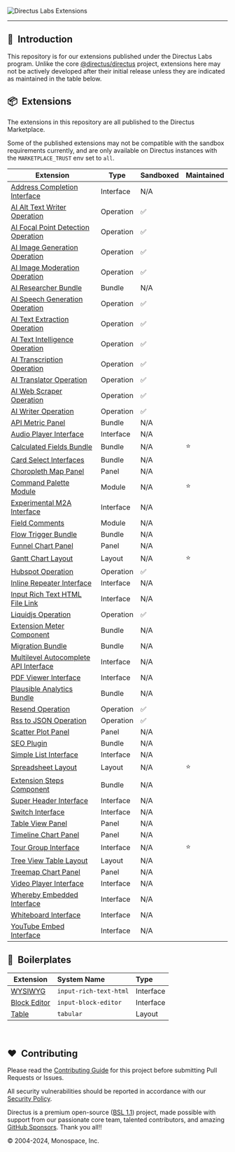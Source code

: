 ![Directus Labs Extensions](https://github.com/directus-labs/extensions/assets/1461554/aae72c6c-e47a-4a6f-968a-5cf1d6b5a73d)

---

## 🐰 &nbsp;Introduction

This repository is for our extensions published under the Directus Labs program. Unlike the core [@directus/directus](https://github.com/directus/directus) project, extensions here may not be actively developed after their initial release unless they are indicated as maintained in the table below.

## 📦 &nbsp;Extensions

The extensions in this repository are all published to the Directus Marketplace.

Some of the published extensions may not be compatible with the sandbox requirements currently, and are only available on Directus instances with the `MARKETPLACE_TRUST` env set to `all`.

<!-- Generated by `pnpm readme` -->
| Extension | Type | Sandboxed | Maintained |
| --------- | --------- | --------- | ---------- |
| [Address Completion Interface](//github.com/directus-labs/extensions/tree/main/packages/address-completion-interface) | Interface | N&#x2F;A |  |
| [AI Alt Text Writer Operation](//github.com/directus-labs/extensions/tree/main/packages/ai-alt-text-writer) | Operation | ✅ |  |
| [AI Focal Point Detection Operation](//github.com/directus-labs/extensions/tree/main/packages/ai-focal-point-detection-operation) | Operation | ✅ |  |
| [AI Image Generation Operation](//github.com/directus-labs/extensions/tree/main/packages/ai-image-generation-operation) | Operation | ✅ |  |
| [AI Image Moderation Operation](//github.com/directus-labs/extensions/tree/main/packages/ai-image-moderation-operation) | Operation | ✅ |  |
| [AI Researcher Bundle](//github.com/directus-labs/extensions/tree/main/packages/ai-researcher-bundle) | Bundle | N&#x2F;A |  |
| [AI Speech Generation Operation](//github.com/directus-labs/extensions/tree/main/packages/ai-speech-generation-operation) | Operation | ✅ |  |
| [AI Text Extraction Operation](//github.com/directus-labs/extensions/tree/main/packages/ai-text-extraction-operation) | Operation | ✅ |  |
| [AI Text Intelligence Operation](//github.com/directus-labs/extensions/tree/main/packages/ai-text-intelligence-operation) | Operation | ✅ |  |
| [AI Transcription Operation](//github.com/directus-labs/extensions/tree/main/packages/ai-transcription-operation) | Operation | ✅ |  |
| [AI Translator Operation](//github.com/directus-labs/extensions/tree/main/packages/ai-translator-operation) | Operation | ✅ |  |
| [AI Web Scraper Operation](//github.com/directus-labs/extensions/tree/main/packages/ai-web-scraper-operation) | Operation | ✅ |  |
| [AI Writer Operation](//github.com/directus-labs/extensions/tree/main/packages/ai-writer-operation) | Operation | ✅ |  |
| [API Metric Panel](//github.com/directus-labs/extensions/tree/main/packages/api-metric-panel) | Bundle | N&#x2F;A |  |
| [Audio Player Interface](//github.com/directus-labs/extensions/tree/main/packages/audio-player-interface) | Interface | N&#x2F;A |  |
| [Calculated Fields Bundle](//github.com/directus-labs/extensions/tree/main/packages/calculated-fields-bundle) | Bundle | N&#x2F;A | ⭐ |
| [Card Select Interfaces](//github.com/directus-labs/extensions/tree/main/packages/card-select-interfaces) | Bundle | N&#x2F;A |  |
| [Choropleth Map Panel](//github.com/directus-labs/extensions/tree/main/packages/choropleth-map-panel) | Panel | N&#x2F;A |  |
| [Command Palette Module](//github.com/directus-labs/extensions/tree/main/packages/command-palette-module) | Module | N&#x2F;A | ⭐ |
| [Experimental M2A Interface](//github.com/directus-labs/extensions/tree/main/packages/experimental-m2a-interface) | Interface | N&#x2F;A |  |
| [Field Comments](//github.com/directus-labs/extensions/tree/main/packages/field-comments-module) | Module | N&#x2F;A |  |
| [Flow Trigger Bundle](//github.com/directus-labs/extensions/tree/main/packages/flow-trigger-bundle) | Bundle | N&#x2F;A |  |
| [Funnel Chart Panel](//github.com/directus-labs/extensions/tree/main/packages/funnel-chart-panel) | Panel | N&#x2F;A |  |
| [Gantt Chart Layout](//github.com/directus-labs/extensions/tree/main/packages/gantt-chart-layout) | Layout | N&#x2F;A | ⭐ |
| [Hubspot Operation](//github.com/directus-labs/extensions/tree/main/packages/hubspot-operation) | Operation | ✅ |  |
| [Inline Repeater Interface](//github.com/directus-labs/extensions/tree/main/packages/inline-repeater-interface) | Interface | N&#x2F;A |  |
| [Input Rich Text HTML File Link](//github.com/directus-labs/extensions/tree/main/packages/input-rich-text-html-file-link) | Interface | N&#x2F;A |  |
| [Liquidjs Operation](//github.com/directus-labs/extensions/tree/main/packages/liquidjs-operation) | Operation | ✅ |  |
| [Extension Meter Component](//github.com/directus-labs/extensions/tree/main/packages/meter-component) | Bundle | N&#x2F;A |  |
| [Migration Bundle](//github.com/directus-labs/extensions/tree/main/packages/migration-bundle) | Bundle | N&#x2F;A |  |
| [Multilevel Autocomplete API Interface](//github.com/directus-labs/extensions/tree/main/packages/multilevel-autocomplete-api-interface) | Interface | N&#x2F;A |  |
| [PDF Viewer Interface](//github.com/directus-labs/extensions/tree/main/packages/pdf-viewer-interface) | Interface | N&#x2F;A |  |
| [Plausible Analytics Bundle](//github.com/directus-labs/extensions/tree/main/packages/plausible-analytics-bundle) | Bundle | N&#x2F;A |  |
| [Resend Operation](//github.com/directus-labs/extensions/tree/main/packages/resend-operation) | Operation | ✅ |  |
| [Rss to JSON Operation](//github.com/directus-labs/extensions/tree/main/packages/rss-to-json-operation) | Operation | ✅ |  |
| [Scatter Plot Panel](//github.com/directus-labs/extensions/tree/main/packages/scatter-plot-panel) | Panel | N&#x2F;A |  |
| [SEO Plugin](//github.com/directus-labs/extensions/tree/main/packages/seo-plugin) | Bundle | N&#x2F;A |  |
| [Simple List Interface](//github.com/directus-labs/extensions/tree/main/packages/simple-list-interface) | Interface | N&#x2F;A |  |
| [Spreadsheet Layout](//github.com/directus-labs/extensions/tree/main/packages/spreadsheet-layout) | Layout | N&#x2F;A | ⭐ |
| [Extension Steps Component](//github.com/directus-labs/extensions/tree/main/packages/steps-component) | Bundle | N&#x2F;A |  |
| [Super Header Interface](//github.com/directus-labs/extensions/tree/main/packages/super-header-interface) | Interface | N&#x2F;A |  |
| [Switch Interface](//github.com/directus-labs/extensions/tree/main/packages/switch-interface) | Interface | N&#x2F;A |  |
| [Table View Panel](//github.com/directus-labs/extensions/tree/main/packages/table-view-panel) | Panel | N&#x2F;A |  |
| [Timeline Chart Panel](//github.com/directus-labs/extensions/tree/main/packages/timeline-chart-panel) | Panel | N&#x2F;A |  |
| [Tour Group Interface](//github.com/directus-labs/extensions/tree/main/packages/tour-group-interface) | Interface | N&#x2F;A | ⭐ |
| [Tree View Table Layout](//github.com/directus-labs/extensions/tree/main/packages/tree-view-table-layout) | Layout | N&#x2F;A |  |
| [Treemap Chart Panel](//github.com/directus-labs/extensions/tree/main/packages/treemap-chart-panel) | Panel | N&#x2F;A |  |
| [Video Player Interface](//github.com/directus-labs/extensions/tree/main/packages/video-player-interface) | Interface | N&#x2F;A |  |
| [Whereby Embedded Interface](//github.com/directus-labs/extensions/tree/main/packages/whereby-embedded-interface) | Interface | N&#x2F;A |  |
| [Whiteboard Interface](//github.com/directus-labs/extensions/tree/main/packages/whiteboard-interface) | Interface | N&#x2F;A |  |
| [YouTube Embed Interface](//github.com/directus-labs/extensions/tree/main/packages/youtube-embed-interface) | Interface | N&#x2F;A |  |
<!-- Generated by `pnpm readme` -->

## 🔧 &nbsp;Boilerplates

| Extension                                                                                          | System Name            | Type      |
| -------------------------------------------------------------------------------------------------- | :--------------------- | :-------- |
| [WYSIWYG](//github.com/directus-labs/extensions/tree/main/boilerplates/input-rich-text-html)       | `input-rich-text-html` | Interface |
| [Block Editor](//github.com/directus-labs/extensions/tree/main/boilerplates/input-block-editor)    | `input-block-editor`   | Interface |
| [Table](//github.com/directus-labs/extensions/tree/main/boilerplates/tabular-layout)               | `tabular`              | Layout    |

<br>

## ❤️ &nbsp;Contributing

Please read the [Contributing Guide](//github.com/directus-labs/extensions/blob/main/.github/CONTRIBUTING.md) for this project before submitting Pull Requests or Issues.

All security vulnerabilities should be reported in accordance with our [Security Policy](//docs.directus.io/contributing/introduction.html#report-security-vulnerability).

Directus is a premium open-source ([BSL 1.1](//github.com/directus/directus/blob/main/license)) project, made possible with support from our passionate core team, talented contributors, and amazing [GitHub Sponsors](//github.com/sponsors/directus). Thank you all!!

© 2004-2024, Monospace, Inc.
